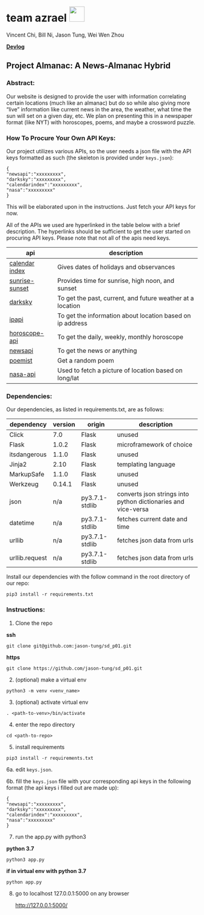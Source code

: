# team azrael <img src="https://d1lss44hh2trtw.cloudfront.net/assets/article/2015/07/06/Azrael_Returns_feature.jpg" height="40">
Vincent Chi, Bill Ni, Jason Tung, Wei Wen Zhou

**[Devlog](https://github.com/jason-tung/sd_p01/blob/master/devlog.txt)**

## Project Almanac: A News-Almanac Hybrid

### Abstract:
Our website is designed to provide the user with information correlating certain locations (much like an almanac) but do so while also giving more “live” information like current news in the area, the weather, what time the sun will set on a given day, etc. We plan on presenting this in a newspaper format (like NYT) with horoscopes, poems, and maybe a crossword puzzle.

### How To Procure Your Own API Keys:
Our project utilizes various APIs, so the user needs a json file with the API keys formatted as such (the skeleton is provided under `keys.json`):

```
{
"newsapi":"xxxxxxxxx",
"darksky":"xxxxxxxxx",
"calendarindex":"xxxxxxxxx",
"nasa":"xxxxxxxxx"
}
```
This will be elaborated upon in the instructions. Just fetch your API keys for now.


All of the APIs we used are hyperlinked in the table below with a brief description. The hyperlinks should be sufficient to get the user started on procuring API keys. Please note that not all of the apis need keys.

api | description
--- | ---
[calendar index](https://www.calendarindex.com/)  | Gives dates of holidays and observances
[sunrise-sunset](https://sunrise-sunset.org/api) | Provides time for sunrise, high noon, and sunset
[darksky](https://darksky.net/dev) | To get the past, current, and future weather at a location
[ipapi](https://ipapi.co/)  | To get the information about location based on ip address
[horoscope-api](https://github.com/tapaswenipathak/Horoscope-API) | To get the daily, weekly, monthly horoscope
[newsapi](https://newsapi.org/) | To get the news or anything
[poemist](https://poemist.github.io/poemist-apidoc/#misc-services) | Get a random poem
[nasa-api](https://api.nasa.gov/) | Used to fetch a picture of location based on long/lat

### Dependencies: 
Our dependencies, as listed in requirements.txt, are as follows:

dependency | version | origin | description
--- | --- | --- | ---
Click | 7.0 | Flask | unused
Flask | 1.0.2 | Flask |  microframework of choice
itsdangerous | 1.1.0 | Flask |  unused
Jinja2 | 2.10 | Flask |  templating language
MarkupSafe | 1.1.0 | Flask |  unused
Werkzeug | 0.14.1 | Flask |  unused
json | n/a | py3.7.1-stdlib |  converts json strings into python dictionaries and vice-versa
datetime | n/a | py3.7.1-stdlib | fetches current date and time
urllib | n/a | py3.7.1-stdlib |  fetches json data from urls
urllib.request | n/a | py3.7.1-stdlib |  fetches json data from urls


Install our dependencies with the follow command in the root directory of our repo:
```
pip3 install -r requirements.txt
```

### Instructions:
1. Clone the repo

**ssh**
```
git clone git@github.com:jason-tung/sd_p01.git
```

**https**
```
git clone https://github.com/jason-tung/sd_p01.git
```

2. (optional) make a virtual env
```
python3 -m venv <venv_name>
```

3. (optional) activate virtual env
```
. <path-to-venv>/bin/activate
```

4. enter the repo directory
```
cd <path-to-repo>
```

5. install requirements
```
pip3 install -r requirements.txt
```
6a. edit `keys.json`.

6b. fill the `keys.json` file with your corresponding api keys in the following format (the api keys i filled out are made up):
```
{
"newsapi":"xxxxxxxxx",
"darksky":"xxxxxxxxx",
"calendarindex":"xxxxxxxxx",
"nasa":"xxxxxxxxx"
}
```

7. run the app.py with python3

**python 3.7**
```
python3 app.py
```

**if in virtual env with python 3.7**
```
python app.py
```

8. go to localhost 127.0.0.1:5000 on any browser

   http://127.0.0.1:5000/
